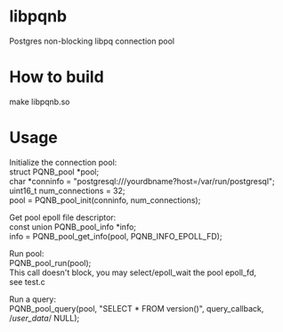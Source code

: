 # libpqnb
Postgres non-blocking libpq connection pool

# How to build
make libpqnb.so

# Usage
Initialize the connection pool:  
struct PQNB_pool *pool;  
char *conninfo = "postgresql:///yourdbname?host=/var/run/postgresql";  
uint16_t num_connections = 32;  
pool = PQNB_pool_init(conninfo, num_connections);  
  
Get pool epoll file descriptor:  
const union PQNB_pool_info *info;  
info = PQNB_pool_get_info(pool, PQNB_INFO_EPOLL_FD);  
  
Run pool:  
PQNB_pool_run(pool);  
This call doesn't block, you may select/epoll_wait the pool epoll_fd,  
see test.c  
  
Run a query:  
PQNB_pool_query(pool, "SELECT * FROM version()", query_callback, /*user_data*/ NULL);  
